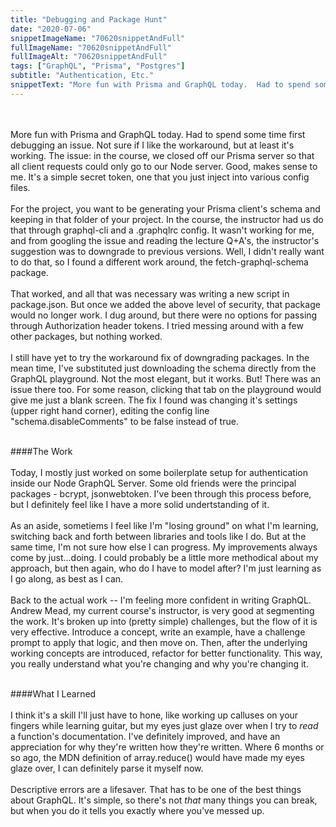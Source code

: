 ```yaml
---
title: "Debugging and Package Hunt"
date: "2020-07-06"
snippetImageName: "70620snippetAndFull"
fullImageName: "70620snippetAndFull"
fullImageAlt: "70620snippetAndFull"
tags: ["GraphQL", "Prisma", "Postgres"]
subtitle: "Authentication, Etc."
snippetText: "More fun with Prisma and GraphQL today.  Had to spend some time first debugging an issue.  Not sure if I like the workaround, but at least it's working.  The issue: in the course, we closed off our Prisma server so that all client requests could only go to our Node server.  Good, makes sense to me.  It's a simple secret token, one that you just inject into various config files."
---
```


<br>
<br>
More fun with Prisma and GraphQL today.  Had to spend some time first debugging an issue.  Not sure if I like the workaround, but at least it's working.  The issue: in the course, we closed off our Prisma server so that all client requests could only go to our Node server.  Good, makes sense to me.  It's a simple secret token, one that you just inject into various config files.
<br>
<br>
For the project, you want to be generating your Prisma client's schema and keeping in that folder of your project.  In the course, the instructor had us do that through graphql-cli and a .graphqlrc config.  It wasn't working for me, and from googling the issue and reading the lecture Q+A's, the instructor's suggestion was to downgrade to previous versions.  Well, I didn't really want to do that, so I found a different work around, the fetch-graphql-schema package.
<br>
<br>
That worked, and all that was necessary was writing a new script in package.json.  But once we added the above level of security, that package would no longer work.  I dug around, but there were no options for passing through Authorization header tokens.  I tried messing around with a few other packages, but nothing worked.
<br>
<br>
I still have yet to try the workaround fix of downgrading packages.  In the mean time, I've substituted just downloading the schema directly from the GraphQL playground.  Not the most elegant, but it works.  But!  There was an issue there too.  For some reason, clicking that tab on the playground would give me just a blank screen.  The fix I found was changing it's settings (upper right hand corner), editing the config line "schema.disableComments" to be false instead of true.
<br>
<br>

####The Work
<br>
<br>
Today, I mostly just worked on some boilerplate setup for authentication inside our Node GraphQL Server.  Some old friends were the principal packages - bcrypt, jsonwebtoken.  I've been through this process before, but I definitely feel like I have a more solid undertstanding of it.
<br>
<br>
As an aside, sometiems I feel like I'm "losing ground" on what I'm learning, switching back and forth between libraries and tools like I do.  But at the same time, I'm not sure how else I can progress.  My improvements always come by just...doing.  I could probably be a little more methodical about my approach, but then again, who do I have to model after?  I'm just learning as I go along, as best as I can.
<br>
<br>
Back to the actual work -- I'm feeling more confident in writing GraphQL.  Andrew Mead, my current course's instructor, is very good at segmenting the work.  It's broken up into (pretty simple) challenges, but the flow of it is very effective.  Introduce a concept, write an example, have a challenge prompt to apply that logic, and then move on.  Then, after the underlying working concepts are introduced, refactor for better functionality.  This way, you really understand what you're changing and why you're changing it.
<br>
<br>

####What I Learned
<br>
<br>
I think it's a skill I'll just have to hone, like working up calluses on your fingers while learning guitar, but my eyes just glaze over when I try to <em>read</em> a function's documentation.  I've definitely improved, and have an appreciation for why they're written how they're written.  Where 6 months or so ago, the MDN definition of array.reduce() would have made my eyes glaze over, I can definitely parse it myself now.
<br>
<br>
Descriptive errors are a lifesaver.  That has to be one of the best things about GraphQL.  It's simple, so there's not <em>that</em> many things you can break, but when you do it tells you exactly where you've messed up.  
<br>
<br>
